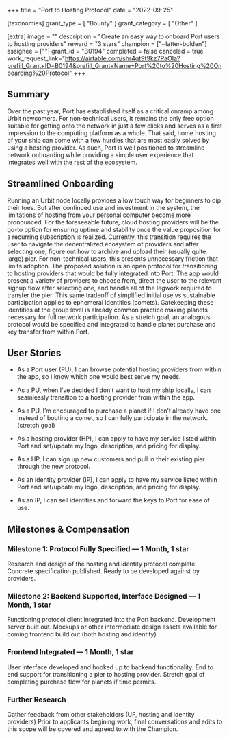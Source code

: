 +++
title = "Port to Hosting Protocol"
date = "2022-09-25"

[taxonomies]
grant_type = [ "Bounty" ]
grant_category = [ "Other" ]

[extra]
image = ""
description = "Create an easy way to onboard Port users to hosting providers"
reward = "3 stars"
champion = ["~latter-bolden"]
assignee = [""]
grant_id = "B0194"
completed = false
canceled = true
work_request_link="https://airtable.com/shr4qt9t9kz7RaOIa?prefill_Grant+ID=B0194&prefill_Grant+Name=Port%20to%20Hosting%20Onboarding%20Protocol"
+++

## Summary
Over the past year, Port has established itself as a critical onramp among Urbit newcomers. For non-technical users, it remains the only free option suitable for getting onto the network in just a few clicks and serves as a first impression to the computing platform as a whole. That said, home hosting of your ship can come with a few hurdles that are most easily solved by using a hosting provider. As such, Port is well positioned to streamline network onboarding while providing a simple user experience that integrates well with the rest of the ecosystem.

## Streamlined Onboarding
Running an Urbit node locally provides a low touch way for beginners to dip their toes. But after continued use and investment in the system, the limitations of hosting from your personal computer become more pronounced. For the foreseeable future, cloud hosting providers will be the go-to option for ensuring uptime and stability once the value proposition for a recurring subscription is realized. 
Currently, this transition requires the user to navigate the decentralized ecosystem of providers and after selecting one, figure out how to archive and upload their (usually quite large) pier. For non-technical users, this presents unnecessary friction that limits adoption. 
The proposed solution is an open protocol for transitioning to hosting providers that would be fully integrated into Port. The app would present a variety of providers to choose from, direct the user to the relevant signup flow after selecting one, and handle all of the legwork required to transfer the pier.
This same tradeoff of simplified initial use vs sustainable participation applies to ephemeral identities (comets). Gatekeeping these identities at the group level is already common practice making planets necessary for full network participation. As a stretch goal, an analogous protocol would be specified and integrated to handle planet purchase and key transfer from within Port.

## User Stories

- As a Port user (PU), I can browse potential hosting providers from within the app, so I know which one would best serve my needs.
- As a PU, when I’ve decided I don’t want to host my ship locally, I can seamlessly transition to a hosting provider from within the app.
- As a PU, I’m encouraged to purchase a planet if I don’t already have one instead of booting a comet, so I can fully participate in the network. (stretch goal) 

- As a hosting provider (HP), I can apply to have my service listed within Port and set/update my logo, description, and pricing for display.
- As a HP, I can sign up new customers and pull in their existing pier through the new protocol.

- As an identity provider (IP), I can apply to have my service listed within Port and set/update my logo, description, and pricing for display.
- As an IP, I can sell identities and forward the keys to Port for ease of use.

## Milestones & Compensation

### Milestone 1: Protocol Fully Specified — 1 Month, 1 star
Research and design of the hosting and identity protocol complete. Concrete specification published. Ready to be developed against by providers.

### Milestone 2: Backend Supported, Interface Designed — 1 Month, 1 star
Functioning protocol client integrated into the Port backend. Development server built out. Mockups or other intermediate design assets available for coming frontend build out (both hosting and identity).

### Frontend Integrated — 1 Month, 1 star
User interface developed and hooked up to backend functionality. End to end support for transitioning a pier to hosting provider. Stretch goal of completing purchase flow for planets if time permits.

### Further Research
Gather feedback from other stakeholders (UF, hosting and identity providers)
Prior to applicants begining work, final conversations and edits to this scope will be covered and agreed to with the Champion.

